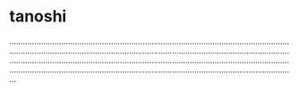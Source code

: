 # tanoshi

...................................................................................................................................................................................................................................................................................................................................................................................................................................................................................................................
